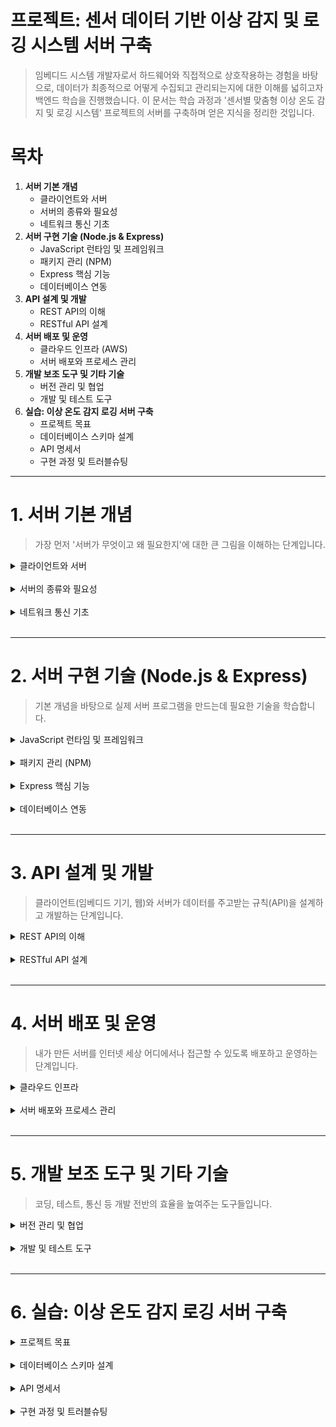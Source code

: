 # 프로젝트: 센서 데이터 기반 이상 감지 및 로깅 시스템 서버 구축

> 임베디드 시스템 개발자로서 하드웨어와 직접적으로 상호작용하는 경험을 바탕으로, 데이터가 최종적으로 어떻게 수집되고 관리되는지에 대한 이해를 넓히고자 백엔드 학습을 진행했습니다. 이 문서는 학습 과정과 '센서별 맞춤형 이상 온도 감지 및 로깅 시스템' 프로젝트의 서버를 구축하며 얻은 지식을 정리한 것입니다.

# 목차

1.  **서버 기본 개념**
    -   클라이언트와 서버
    -   서버의 종류와 필요성
    -   네트워크 통신 기초
2.  **서버 구현 기술 (Node.js & Express)**
    -   JavaScript 런타임 및 프레임워크
    -   패키지 관리 (NPM)
    -   Express 핵심 기능
    -   데이터베이스 연동
3.  **API 설계 및 개발**
    -   REST API의 이해
    -   RESTful API 설계
4.  **서버 배포 및 운영**
    -   클라우드 인프라 (AWS)
    -   서버 배포와 프로세스 관리
5.  **개발 보조 도구 및 기타 기술**
    -   버전 관리 및 협업
    -   개발 및 테스트 도구
6.  **실습: 이상 온도 감지 로깅 서버 구축**
    -   프로젝트 목표
    -   데이터베이스 스키마 설계
    -   API 명세서
    -   구현 과정 및 트러블슈팅

---

# 1. 서버 기본 개념

> 가장 먼저 '서버가 무엇이고 왜 필요한지'에 대한 큰 그림을 이해하는 단계입니다.

<details><summary>클라이언트와 서버</summary>

### 클라이언트 (Client) 

* 서비스를 요청하는 주체. (예: 웹 브라우저, 모바일 앱, **임베디드 기기**)

### 서버 (Server)
* 클라이언트의 요청을 받아 처리하고, 결과를 응답하는 주체.

</details><br>

<details><summary>서버의 종류와 필요성</summary>

> 기본적으로는 요청에 대한 응답을 할 수 있는 실행 환경이 갖추어진 모든 컴퓨터가 서버가 될 수 있지만, 일반적으로 24시간 365일 안정적으로 작동하며, 수많은 동시 요청을 고성능으로 처리하고, 필요에 따라 쉽게 확장할 수 있는 기능을 할 수 있는 컴퓨터가 서버 컴퓨터로 사용됩니다.

### 서버 요구 기능

-   **중앙 집중 관리:** 데이터의 일관성과 무결성 유지.
-   **고성능 처리:** 24/7 안정적인 서비스 제공을 위한 고사양 하드웨어 및 네트워크.
-   **보안:** 방화벽, 접근 제어 등을 통한 데이터 보호.

### 서버의 종류

-   **웹 서버 (Web Server):** HTTP 요청을 받아 HTML, CSS 등 정적 콘텐츠를 제공. (예: Nginx, Apache)

-   **웹 애플리케이션 서버 (WAS, API Server):** 동적인 비즈니스 로직을 처리하고 데이터베이스와 상호작용. (예: Node.js/Express, Spring)

-   **데이터베이스 서버 (DB Server):** 데이터의 저장, 조회, 수정을 관리. (예: MySQL, PostgreSQL, MongoDB)



</details><br>

<details><summary>네트워크 통신 기초</summary>

### IP 주소
-    네트워크 상에서 기기를 식별하기 위한 고유 주소.
-   개인이 사용하는 IP는 해당 기기에 연결된 공유기의 서비스업체가 임대해준 IP를 사용하지만
    기업의 경우는 IP관리 기관에서 IP블록을 할당받아 사용하거나, 클라우드 서비스를 이용한다. 

-   `Pbulic IP` : 인터넷상에서 내컴퓨터(공유기)를 인식하기 위한 고유한 주소
-   `Private IP` : 내부 네트워크(공유기)에 연결된 기기

### PORT
-   하나의 IP 주소 내에서 특정 프로세스(애플리케이션)를 식별하기 위한 번호.
-   OS는 IP+PORT번호의 조합으로 소켓을 만들어 네트워크 통신을 허가한다.

### 프로토콜
- 각 기기간 통신의 규약을 의미한다.
- 각 계층의 프로토콜이 모두 준수되어야 유의미한 통신이 가능해진다.
- 이번 프로젝트는 웹 프로젝트인 만큼 HTTP(웹 통신 프로토콜)을 위해 라우팅/프록시 설정 및 API설계를 다룬다.

</details><br>

---

# 2. 서버 구현 기술 (Node.js & Express)
> 기본 개념을 바탕으로 실제 서버 프로그램을 만드는데 필요한 기술을 학습합니다.

<details><summary>JavaScript 런타임 및 프레임워크</summary>

-   **Node.js:** 브라우저 밖에서 JavaScript를 실행할 수 있게 해주는 런타임 환경. 이벤트 기반, 비동기 I/O 모델로 경량이고 효율적.
-   **Express.js:** Node.js를 위한 경량 웹 프레임워크. 라우팅, 미들웨어 등 웹 애플리케이션 개발에 필요한 핵심 기능 제공.
-   **Node.js로 서버 구현:** `http` 모듈을 사용해 기본적인 서버를 만들고, Express를 도입하여 구조적으로 개발.

</details><br>

<details><summary>패키지 관리 (NPM)</summary>

-   **npm (Node Package Manager):** Node.js 생태계의 라이브러리(패키지)를 관리하는 도구.
-   **package.json:** 프로젝트 정보와 의존성(dependencies)을 명시한 파일. `npm install` 명령어로 의존성 설치.
-   **전역(global) 설치 vs 지역(local) 설치:**
    -   **지역:** 프로젝트 내에서만 사용. (대부분의 경우)
    -   **전역:** 시스템 전역에서 CLI 도구처럼 사용. (예: `pm2`, `nodemon`)

</details><br>

<details><summary>Express 핵심 기능</summary>

-   **req (요청) 와 res (응답) 객체:** HTTP 요청과 응답에 대한 정보를 담고 있으며, 이를 제어하는 메서드를 제공.
-   **라우팅 (Routing):** 요청 URL 및 HTTP 메서드에 따라 다른 기능을 수행하도록 연결하는 것.
-   **미들웨어 (Middleware):** 요청과 응답 사이클 중간에 위치하여, 전/후 처리 로직을 수행하는 함수. (예: 로깅, 인증, 에러 처리)

</details><br>

<details><summary>데이터베이스 연동</summary>

-   **Node.js에서 MySQL 사용:** `mysql2` 라이브러리를 사용하여 Node.js 서버와 MySQL 데이터베이스를 연동.
-   **Query문 작성:** SQL 쿼리를 직접 작성하여 데이터를 조작. SQL Injection 공격을 방지하기 위해 Prepared Statement 사용.
-   **ORM (Object-Relational Mapping):** `Sequelize`, `TypeORM` 등. SQL 대신 객체지향 프로그래밍 언어의 코드로 데이터베이스를 조작하게 해주는 기술. 생산성 향상.
-   **고려해볼 데이터베이스:**
    -   **NoSQL (MongoDB):** 유연한 스키마가 필요할 때.
    -   **Time-Series (InfluxDB):** 센서 데이터와 같이 시간에 따라 기록되는 데이터를 효율적으로 처리하는 데 특화.

</details><br>

---

# 3. API 설계 및 개발
> 클라이언트(임베디드 기기, 웹)와 서버가 데이터를 주고받는 규칙(API)을 설계하고 개발하는 단계입니다.

<details><summary>REST API의 이해</summary>

-   **REST (Representational State Transfer):** 웹의 장점을 최대한 활용할 수 있는 아키텍처 스타일.
-   **구성 요소:** 자원(Resource), 행위(Verb), 표현(Representations).
-   **특징:** 균일한 인터페이스, 무상태성(Stateless), 캐시 가능성 등.

</details><br>

<details><summary>RESTful API 설계</summary>

-   **자원 (Resource):** URI는 리소스를 표현해야 함. (명사 사용)
    -   `GET /sensors/1` (O)
    -   `GET /getSensorById/1` (X)
-   **행위 (Verb):** HTTP Method(동사)로 행위를 표현.
    -   **GET:** 데이터 조회
    -   **POST:** 데이터 생성
    -   **PUT/PATCH:** 데이터 수정
    -   **DELETE:** 데이터 삭제
-   **데이터 포맷:** 주로 JSON(JavaScript Object Notation)을 사용.
-   **응답 상태 코드 (Response Status Code):** 요청의 처리 결과를 명확하게 전달.
    -   `2xx` (성공): `200 OK`, `201 Created`
    -   `4xx` (클라이언트 오류): `400 Bad Request`, `404 Not Found`
    -   `5xx` (서버 오류): `500 Internal Server Error`

</details><br>

---

# 4. 서버 배포 및 운영
> 내가 만든 서버를 인터넷 세상 어디에서나 접근할 수 있도록 배포하고 운영하는 단계입니다.

<details><summary>클라우드 인프라</summary>

##  클라우드 컴퓨팅

* 인터넷을 통해 IT 자원(서버, 스토리지, 소프트웨어 등)을 빌려 쓰고, 사용한 만큼만 돈을 내는서비스.
    
* 개발, 유지보수,안정성등이 개인 혹은 소규모 집단이 관리하는 것보다 훨씬 유리하기 때문에 이러한 클라우드 컴퓨팅 서비스를 이용한다. 

* 대표적으로 AWS(Amazon Web Service), Microsoft Azure, Google Cloud 등이 있으며
이번 프로젝트에서 AWS를 사용한다.


## 클라우드 서비스 종류

### IaaS (Infrastructure as a Service) 서비스형 인프라
- 서버,스토리지,네트워크등  기본적인 인프라만 제공받습니다.
- 사용자는 직접 OS부터 설치하여 배포를 위해 필요한 모든 환경을 설정해야합니다.
- 대표적으로 AWS EC2가 있습니다.

### PaaS (Platform as a Service) 서비스형 플랫폼
- IaaS에 OS,DB,웹서버등 서비스 배포에 필요한 플랫폼을 제공받는다.
- 개발자는 자신의 코드만 올려 서비스를 배포하는거이 가능해집니다.
- 대표적으로 Heroku, Google App Engine


## EC2

> EC2는 Elastic Compute Cloud로 IaaS 서비스를 제공합니다.<br>
> 간단히 말하면, 인터넷으로 빌려서 사용 가능한 가상의 컴퓨터입니다.

## 장점
- 하드웨어 제약 : 실제 컴퓨터에서 서버운영에 고려해야항 하드웨어적 문제가(유지,보수,성능) 해결됩니다.
  
- 빠른 속도 : 개발과정에서 간단한 서버를 필요로 하거나, 빌드 시간이 오래 걸리는 작업을 필요로 할 때
인스턴스를 생성하여 빠르게 필요한 업무를 처리 할 수 있습니다.

- 비용 : 사용한 만큼의 비용만 지불하며 초기,매몰비용이 존재하지 않습니다.

## EC2 용어
- 인스턴스 : 가상의 캄퓨터(보드)를 의미하면 사용자의 필요에따라(Elastic) 컴퓨터의
스펙을 조절 가능합니다.

- AMI(amazon Machin Image) : os의 이미지 파일입니다. 필요한 os버전, 개발환경등 또한 설정하여
 인스턴스에 적용 할 수 있습니다.

- EBS(Elastic Block Stroe) : 실제 컴퓨터의 디스크 저장장치와 같은 인스턴스의 저장장치로 필요에 따라 동적으로 조절이 가능합니다.

- 보안그룹 : 인스턴스에 설정된 방화벽입니다. 인스턴스를 통해 서버에 접속하거나 ssh연결이 필요 할 경우 보안그룹에서 설정하여 허용된 접근만 가능하도록 설정이 가능합니다.  


</details><br>

<details><summary>서버 배포와 프로세스 관리</summary>

-   **Nginx:** 고성능 웹 서버. 정적 파일 서빙, 리버스 프록시, 로드 밸런싱 등의 기능으로 API 서버의 부담을 줄여줌.
## Nginx

-   **API 서버 배포:** EC2 인스턴스에 소스 코드를 배포하고, `npm install`로 의존성을 설치한 후 서버 실행.
-   **프로세스 관리자 (PM2):** Node.js 애플리케이션을 위한 프로세스 관리 도구. 서버가 예기치 않게 종료되었을 때 자동으로 재시작해주고, 클러스터 모드를 통해 성능을 향상.


</details><br>

---

# 5. 개발 보조 도구 및 기타 기술
> 코딩, 테스트, 통신 등 개발 전반의 효율을 높여주는 도구들입니다.

<details><summary>버전 관리 및 협업</summary>

-   **Git & GitHub:** 코드의 변경 이력을 관리하고, 협업을 위한 필수 도구.

</details><br>

<details><summary>개발 및 테스트 도구</summary>

## VSCODE Remote - SSH


-   **nodemon:** 소스 코드 변경 시 자동으로 서버를 재시작.
-   **morgan:** HTTP 요청에 대한 로그를 기록하는 미들웨어.
-   **dotenv:** 환경 변수(`.env` 파일)를 관리. DB 접속 정보 등 민감한 정보를 코드와 분리.
-   **Postman:** API를 개발하고 테스트하기 위한 GUI 도구.
-   **axios:** 브라우저와 Node.js에서 사용할 수 있는 HTTP 통신 라이브러리.

</details><br>

---

# 6. 실습: 이상 온도 감지 로깅 서버 구축

<details><summary>프로젝트 목표</summary>

-   다양한 센서(온도, 습도 등)로부터 주기적으로 데이터를 수신.
-   설정된 임계값을 초과하는 '이상 데이터'를 감지하고 별도로 로깅.
-   수집된 데이터를 조회하고, 이상 데이터를 필터링할 수 있는 API 제공.

</details><br>

<details><summary>데이터베이스 스키마 설계</summary>

-   **sensors 테이블:** 센서의 정보를 관리 (id, type, location 등).
-   **sensor_logs 테이블:** 모든 센서 데이터를 기록 (id, sensor_id, value, timestamp).
-   **anomaly_logs 테이블:** 이상 감지된 데이터를 기록 (id, log_id, detected_at).

</details><br>

<details><summary>API 명세서</summary>

-   `POST /logs`: 센서로부터 데이터를 받아 저장.
-   `GET /logs`: 전체 센서 로그 조회 (필터링: 센서 ID, 기간).
-   `GET /logs/anomaly`: 이상 감지된 로그만 조회.
-   `POST /sensors`: 새로운 센서 등록.
-   `GET /sensors`: 등록된 센서 목록 조회.

</details><br>

<details><summary>구현 과정 및 트러블슈팅</summary>

-   **초기 구현:** Express 라우터 중심으로 기능 구현.
-   **리팩토링:** 서비스 계층을 도입하여 비즈니스 로직과 라우터를 분리.
-   **트러블슈팅:**
    -   **Timezone 문제:** DB에 저장되는 시간과 한국 시간의 불일치 문제. 서버와 DB의 타임존 설정을 통일하여 해결.
    -   **대용량 요청 처리:** 다수의 센서가 동시에 요청을 보낼 경우를 대비하여, PM2 클러스터 모드를 적용하고 Nginx를 리버스 프록시로 설정하여 부하 분산.

</details><br>